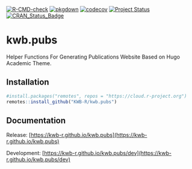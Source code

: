 [![R-CMD-check](https://github.com/KWB-R/kwb.pubs/workflows/R-CMD-check/badge.svg)](https://github.com/KWB-R/kwb.pubs/actions?query=workflow%3AR-CMD-check)
[![pkgdown](https://github.com/KWB-R/kwb.pubs/workflows/pkgdown/badge.svg)](https://github.com/KWB-R/kwb.pubs/actions?query=workflow%3Apkgdown)
[![codecov](https://codecov.io/github/KWB-R/kwb.pubs/branch/master/graphs/badge.svg)](https://codecov.io/github/KWB-R/kwb.pubs)
[![Project Status](https://img.shields.io/badge/lifecycle-experimental-orange.svg)](https://www.tidyverse.org/lifecycle/#experimental)
[![CRAN_Status_Badge](https://www.r-pkg.org/badges/version/kwb.pubs)]()

# kwb.pubs

Helper Functions For Generating Publications
Website Based on Hugo Academic Theme.

## Installation

```r
#install.packages("remotes", repos = "https://cloud.r-project.org")
remotes::install_github("KWB-R/kwb.pubs")
```

## Documentation

Release: [https://kwb-r.github.io/kwb.pubs](https://kwb-r.github.io/kwb.pubs)

Development: [https://kwb-r.github.io/kwb.pubs/dev](https://kwb-r.github.io/kwb.pubs/dev)
